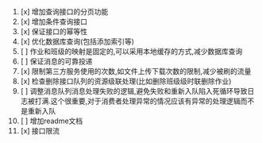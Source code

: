 1. [x] 增加查询接口的分页功能
2. [x] 增加条件查询接口
3. [x] 保证接口的幂等性
4. [x] 优化数据库查询(包括添加索引等)
5. [ ] 作业和班级的映射是固定的,可以采用本地缓存的方式,减少数据库查询
6. [ ] 保证消息的可靠投递
7. [x] 限制第三方服务使用的次数,如文件上传下载次数的限制,减少被刷的流量
8. [x] 检查删除接口队列的资源级联处理(比如删除班级级时联删除作业)
9. [ ] 调整消息队列消息处理失败的逻辑,避免失败和重新入队陷入死循环导致日志被打满.这个很重要,对于消费者处理异常的情况应该有异常的处理逻辑而不是重新入队
10. [ ] 增加readme文档
11. [x] 接口限流